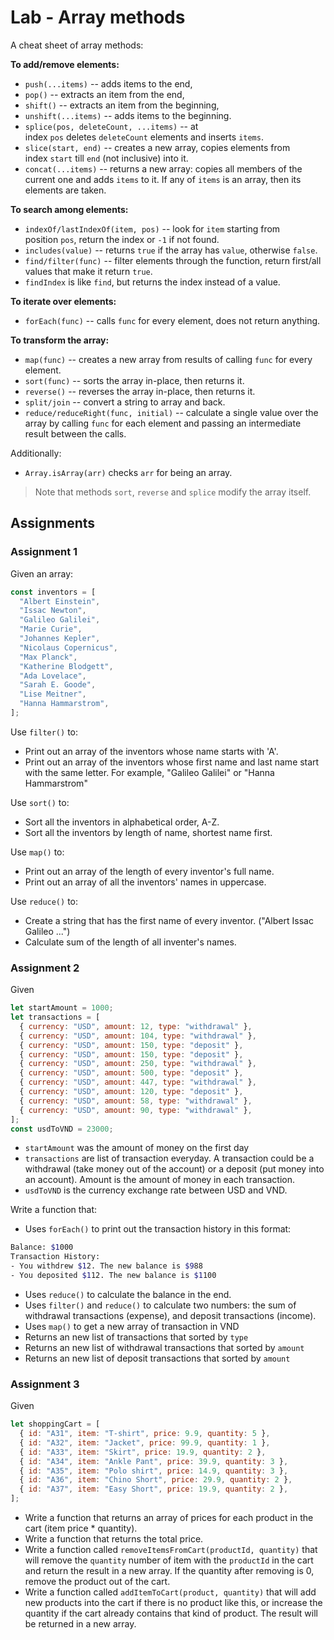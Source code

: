 # Lab - Array methods

A cheat sheet of array methods:

**To add/remove elements:**

- `push(...items)` -- adds items to the end,
- `pop()` -- extracts an item from the end,
- `shift()` -- extracts an item from the beginning,
- `unshift(...items)` -- adds items to the beginning.
- `splice(pos, deleteCount, ...items)` -- at index `pos` deletes `deleteCount` elements and inserts `items`.
- `slice(start, end)` -- creates a new array, copies elements from index `start` till `end` (not inclusive) into it.
- `concat(...items)` -- returns a new array: copies all members of the current one and adds `items` to it. If any of `items` is an array, then its elements are taken.

**To search among elements:**

- `indexOf/lastIndexOf(item, pos)` -- look for `item` starting from position `pos`, return the index or `-1` if not found.
- `includes(value)` -- returns `true` if the array has `value`, otherwise `false`.
- `find/filter(func)` -- filter elements through the function, return first/all values that make it return `true`.
- `findIndex` is like `find`, but returns the index instead of a value.

**To iterate over elements:**

- `forEach(func)` -- calls `func` for every element, does not return anything.

**To transform the array:**

- `map(func)` -- creates a new array from results of calling `func` for every element.
- `sort(func)` -- sorts the array in-place, then returns it.
- `reverse()` -- reverses the array in-place, then returns it.
- `split/join` -- convert a string to array and back.
- `reduce/reduceRight(func, initial)` -- calculate a single value over the array by calling `func` for each element and passing an intermediate result between the calls.

Additionally:

- `Array.isArray(arr)` checks `arr` for being an array.

> Note that methods `sort`, `reverse` and `splice` modify the array itself.

## Assignments

### Assignment 1

Given an array:

```javascript
const inventors = [
  "Albert Einstein",
  "Issac Newton",
  "Galileo Galilei",
  "Marie Curie",
  "Johannes Kepler",
  "Nicolaus Copernicus",
  "Max Planck",
  "Katherine Blodgett",
  "Ada Lovelace",
  "Sarah E. Goode",
  "Lise Meitner",
  "Hanna Hammarstrom",
];
```

Use `filter()` to:

- Print out an array of the inventors whose name starts with 'A'.
- Print out an array of the inventors whose first name and last name start with the same letter. For example, "Galileo Galilei" or "Hanna Hammarstrom"

Use `sort()` to:

- Sort all the inventors in alphabetical order, A-Z.
- Sort all the inventors by length of name, shortest name first.

Use `map()` to:

- Print out an array of the length of every inventor's full name.
- Print out an array of all the inventors' names in uppercase.

Use `reduce()` to:

- Create a string that has the first name of every inventor. ("Albert Issac Galileo ...")
- Calculate sum of the length of all inventer's names.

### Assignment 2

Given

```javascript
let startAmount = 1000;
let transactions = [
  { currency: "USD", amount: 12, type: "withdrawal" },
  { currency: "USD", amount: 104, type: "withdrawal" },
  { currency: "USD", amount: 150, type: "deposit" },
  { currency: "USD", amount: 150, type: "deposit" },
  { currency: "USD", amount: 250, type: "withdrawal" },
  { currency: "USD", amount: 500, type: "deposit" },
  { currency: "USD", amount: 447, type: "withdrawal" },
  { currency: "USD", amount: 120, type: "deposit" },
  { currency: "USD", amount: 58, type: "withdrawal" },
  { currency: "USD", amount: 90, type: "withdrawal" },
];
const usdToVND = 23000;
```

- `startAmount` was the amount of money on the first day
- `transactions` are list of transaction everyday. A transaction could be a withdrawal (take money out of the account) or a deposit (put money into an account). Amount is the amount of money in each transaction.
- `usdToVND` is the currency exchange rate between USD and VND.

Write a function that:

- Uses `forEach()` to print out the transaction history in this format:

```bash
Balance: $1000
Transaction History:
- You withdrew $12. The new balance is $988
- You deposited $112. The new balance is $1100
```

- Uses `reduce()` to calculate the balance in the end.
- Uses `filter()` and `reduce()` to calculate two numbers: the sum of withdrawal transactions (expense), and deposit transactions (income).
- Uses `map()` to get a new array of transaction in VND
- Returns an new list of transactions that sorted by `type`
- Returns an new list of withdrawal transactions that sorted by `amount`
- Returns an new list of deposit transactions that sorted by `amount`

### Assignment 3

Given

```javascript
let shoppingCart = [
  { id: "A31", item: "T-shirt", price: 9.9, quantity: 5 },
  { id: "A32", item: "Jacket", price: 99.9, quantity: 1 },
  { id: "A33", item: "Skirt", price: 19.9, quantity: 2 },
  { id: "A34", item: "Ankle Pant", price: 39.9, quantity: 3 },
  { id: "A35", item: "Polo shirt", price: 14.9, quantity: 3 },
  { id: "A36", item: "Chino Short", price: 29.9, quantity: 2 },
  { id: "A37", item: "Easy Short", price: 19.9, quantity: 2 },
];
```

- Write a function that returns an array of prices for each product in the cart (item price \* quantity).
- Write a function that returns the total price.
- Write a function called `removeItemsFromCart(productId, quantity)` that will remove the `quantity` number of item with the `productId` in the cart and return the result in a new array. If the quantity after removing is 0, remove the product out of the cart.
- Write a function called `addItemToCart(product, quantity)` that will add new products into the cart if there is no product like this, or increase the quantity if the cart already contains that kind of product. The result will be returned in a new array.
